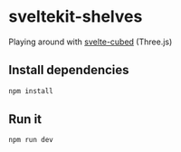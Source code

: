 # sveltekit-shelves

Playing around with [svelte-cubed](https://svelte-cubed.vercel.app/) (Three.js)

## Install dependencies

```bash
npm install
```

## Run it

```bash
npm run dev
```

